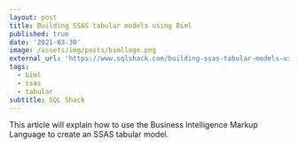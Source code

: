 ```yaml
---
layout: post
title: Building SSAS tabular models using Biml
published: true
date: '2021-03-30'
image: /assets/img/posts/bimllogo.png
external_url: 'https://www.sqlshack.com/building-ssas-tabular-models-using-biml/'
tags:
  - biml
  - ssas
  - tabular
subtitle: SQL Shack
---
```

This article will explain how to use the Business Intelligence Markup Language to create an SSAS tabular model.
